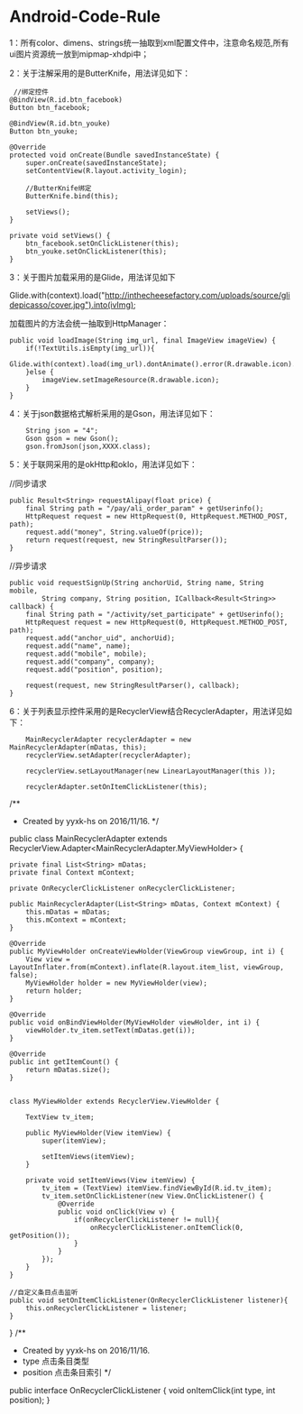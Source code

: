 # Android-Code-Rule
1：所有color、dimens、strings统一抽取到xml配置文件中，注意命名规范,所有ui图片资源统一放到mipmap-xhdpi中；

2：关于注解采用的是ButterKnife，用法详见如下：

     //绑定控件
    @BindView(R.id.btn_facebook)
    Button btn_facebook;

    @BindView(R.id.btn_youke)
    Button btn_youke;

    @Override
    protected void onCreate(Bundle savedInstanceState) {
        super.onCreate(savedInstanceState);
        setContentView(R.layout.activity_login);

        //ButterKnife绑定
        ButterKnife.bind(this);

        setViews();
    }

    private void setViews() {
        btn_facebook.setOnClickListener(this);
        btn_youke.setOnClickListener(this);
    }
    
3：关于图片加载采用的是Glide，用法详见如下

  Glide.with(context).load("http://inthecheesefactory.com/uploads/source/glidepicasso/cover.jpg").into(ivImg);
  
  加载图片的方法会统一抽取到HttpManager：
  
   	public void loadImage(String img_url, final ImageView imageView) {
		if(!TextUtils.isEmpty(img_url)){
			Glide.with(context).load(img_url).dontAnimate().error(R.drawable.icon).placeholder(R.drawable.img_default_friend).into(imageView);
		}else {
			imageView.setImageResource(R.drawable.icon);
		}
	}
 
4：关于json数据格式解析采用的是Gson，用法详见如下：
  
        String json = "4";
        Gson gson = new Gson();
        gson.fromJson(json,XXXX.class);
  
5：关于联网采用的是okHttp和okIo，用法详见如下：

  //同步请求
  
	public Result<String> requestAlipay(float price) {
		final String path = "/pay/ali_order_param" + getUserinfo();
		HttpRequest request = new HttpRequest(0, HttpRequest.METHOD_POST, path);
		request.add("money", String.valueOf(price));
		return request(request, new StringResultParser());
	}

  //异步请求
  
	public void requestSignUp(String anchorUid, String name, String mobile,
			String company, String position, ICallback<Result<String>> callback) {
		final String path = "/activity/set_participate" + getUserinfo();
		HttpRequest request = new HttpRequest(0, HttpRequest.METHOD_POST, path);
		request.add("anchor_uid", anchorUid);
		request.add("name", name);
		request.add("mobile", mobile);
		request.add("company", company);
		request.add("position", position);

		request(request, new StringResultParser(), callback);
	}
  
6：关于列表显示控件采用的是RecyclerView结合RecyclerAdapter，用法详见如下：

        MainRecyclerAdapter recyclerAdapter = new MainRecyclerAdapter(mDatas, this);
        recyclerView.setAdapter(recyclerAdapter);

        recyclerView.setLayoutManager(new LinearLayoutManager(this ));

        recyclerAdapter.setOnItemClickListener(this);

/**
 * Created by yyxk-hs on 2016/11/16.
 */
 
public class MainRecyclerAdapter extends RecyclerView.Adapter<MainRecyclerAdapter.MyViewHolder> {

    private final List<String> mDatas;
    private final Context mContext;

    private OnRecyclerClickListener onRecyclerClickListener;

    public MainRecyclerAdapter(List<String> mDatas, Context mContext) {
        this.mDatas = mDatas;
        this.mContext = mContext;
    }

    @Override
    public MyViewHolder onCreateViewHolder(ViewGroup viewGroup, int i) {
        View view = LayoutInflater.from(mContext).inflate(R.layout.item_list, viewGroup, false);
        MyViewHolder holder = new MyViewHolder(view);
        return holder;
    }

    @Override
    public void onBindViewHolder(MyViewHolder viewHolder, int i) {
        viewHolder.tv_item.setText(mDatas.get(i));
    }

    @Override
    public int getItemCount() {
        return mDatas.size();
    }


    class MyViewHolder extends RecyclerView.ViewHolder {

        TextView tv_item;

        public MyViewHolder(View itemView) {
            super(itemView);

            setItemViews(itemView);
        }

        private void setItemViews(View itemView) {
            tv_item = (TextView) itemView.findViewById(R.id.tv_item);
            tv_item.setOnClickListener(new View.OnClickListener() {
                @Override
                public void onClick(View v) {
                    if(onRecyclerClickListener != null){
                        onRecyclerClickListener.onItemClick(0, getPosition());
                    }
                }
            });
        }
    }

    //自定义条目点击监听
    public void setOnItemClickListener(OnRecyclerClickListener listener){
        this.onRecyclerClickListener = listener;
    }
}
/**
 * Created by yyxk-hs on 2016/11/16.
 * type 点击条目类型
 * position 点击条目索引
 */
 
public interface OnRecyclerClickListener {
    void onItemClick(int type, int position);
}



  
  
  
  
  
  
  
  
  
  
  
  
  
  
  
  
  
  
  
  
  
  
  
  
  
  
  
  
  
  
  
  
  
  
  
  
  
  
  
  
  
  
  
  
  
  
  
  
  
  
  
  
  
  
  
  
